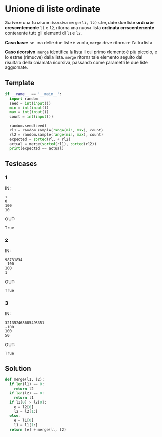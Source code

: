 # Unione di liste ordinate

Scrivere una funzione ricorsiva `merge(l1, l2)` che, date due liste **ordinate crescentemente** `l1` e `l2`, ritorna una nuova lista **ordinata crescentemente** contenente tutti gli elementi di `l1` e `l2`. 

**Caso base:** se una delle due liste è vuota, `merge` deve ritornare l'altra lista.

**Caso ricorsivo:** `merge` identifica la lista il cui primo elemento è più piccolo, e lo estrae (rimuove) dalla lista. `merge` ritorna tale elemento seguito dal risultato della chiamata ricorsiva, passando come parametri le due liste aggiornate.

## Template

```py
if __name__ == '__main__':
  import random
  seed = int(input())
  min = int(input())
  max = int(input())
  count = int(input())

  random.seed(seed)
  rl1 = random.sample(range(min, max), count)
  rl2 = random.sample(range(min, max), count)
  expected = sorted(rl1 + rl2)
  actual = merge(sorted(rl1), sorted(rl2))
  print(expected == actual)
```

## Testcases

### 1

IN:
```
1
0
100
10
```

OUT:
```
True
```

### 2

IN:
```
98731834
-100
100
1
```

OUT:
```
True
```

### 3

IN:
```
321352468685498351
-100
100
50
```

OUT:
```
True
```

## Solution

```py
def merge(l1, l2):
  if len(l1) == 0:
    return l2
  if len(l2) == 0:
    return l1
  if l1[0] > l2[0]:
    e = l2[0]
    l2 = l2[1:]
  else:
    e = l1[0]
    l1 = l1[1:]
  return [e] + merge(l1, l2)
```
